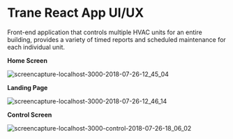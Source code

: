 # Trane React App UI/UX 

Front-end application that controls multiple HVAC units for an entire building, provides a variety of timed reports and scheduled maintenance for each individual unit.

**Home Screen**

![screencapture-localhost-3000-2018-07-26-12_45_04](https://user-images.githubusercontent.com/32858340/43291106-568b4a3c-90fe-11e8-9178-db4fdd64e6ca.jpg)

**Landing Page**

![screencapture-localhost-3000-2018-07-26-12_46_14](https://user-images.githubusercontent.com/32858340/43291136-6df929be-90fe-11e8-9dd8-9b5c7e3f5ea9.jpg)

**Control Screen**

![screencapture-localhost-3000-control-2018-07-26-18_06_02](https://user-images.githubusercontent.com/32858340/43291193-a1134d48-90fe-11e8-84ea-b1e3c204c211.jpg)
